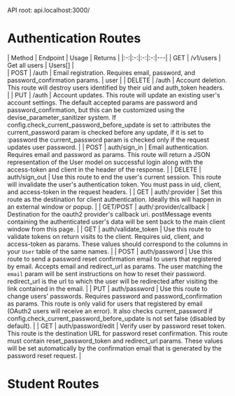 API root: api.localhost:3000/

# Authentication Routes #

| Method | Endpoint | Usage  | Returns |
|:-:|:-:|:-:|:-:|---|
| GET  | /v1/users  |  Get all users  | Users[]  |   
| POST    | /auth   | Email registration. Requires email, password, and password_confirmation params. | user |
| DELETE | /auth | Account deletion. This route will destroy users identified by their uid and auth_token headers. |
| PUT | /auth | Account updates. This route will update an existing user's account settings. The default accepted params are password and password_confirmation, but this can be customized using the devise_parameter_sanitizer system. If config.check_current_password_before_update is set to :attributes the current_password param is checked before any update, if it is set to :password the current_password param is checked only if the request updates user password. |
| POST | auth/sign_in | Email authentication. Requires email and password as params. This route will return a JSON representation of the User model on successful login along with the access-token and client in the header of the response. |
| DELETE | auth/sign_out | Use this route to end the user's current session. This route will invalidate the user's authentication token. You must pass in uid, client, and access-token in the request headers. |
| GET | auth/:provider | Set this route as the destination for client authentication. Ideally this will happen in an external window or popup. |
| GET/POST | auth/:provider/callback | Destination for the oauth2 provider's callback uri. postMessage events containing the authenticated user's data will be sent back to the main client window from this page. |
| GET | auth/validate_token | Use this route to validate tokens on return visits to the client. Requires uid, client, and access-token as params. These values should correspond to the columns in your `User` table of the same names. |
| POST | auth/password | Use this route to send a password reset confirmation email to users that registered by email. Accepts email and redirect_url as params. The user matching the `email` param will be sent instructions on how to reset their password. redirect_url is the url to which the user will be redirected after visiting the link contained in the email. |
| PUT | auth/password | Use this route to change users' passwords. Requires password and password_confirmation as params. This route is only valid for users that registered by email (OAuth2 users will receive an error). It also checks current_password if config.check_current_password_before_update is not set false (disabled by default). |
| GET | auth/password/edit | Verify user by password reset token. This route is the destination URL for password reset confirmation. This route must contain reset_password_token and redirect_url params. These values will be set automatically by the confirmation email that is generated by the password reset request. |

# Student Routes #